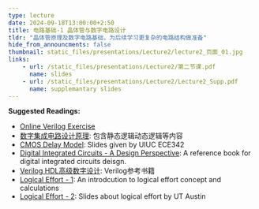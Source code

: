 ```yaml
---
type: lecture
date: 2024-09-18T13:00:00+2:50
title: 电路基础-1 晶体管与数字电路设计
tldr: "晶体管原理及数字电路基础，为后续学习更复杂的电路结构做准备"
hide_from_announcments: false
thumbnail: static_files/presentations/Lecture2/lecture2_页面_01.jpg
links: 
    - url: /static_files/presentations/Lecture2/第二节课.pdf
      name: slides
    - url: /static_files/presentations/Lecture2/Lecture2_Supp.pdf
      name: supplemantary slides
---
```


**Suggested Readings:**
- [Online Verilog Exercise](http://hdlbits.com)
- [数字集成电路设计原理](http://jpk.pku.edu.cn/course/ic/script.htm): 包含静态逻辑动态逻辑等内容
- [CMOS Delay Model](http://emlab.illinois.edu/ece342/notes/Lec_34.pdf): Slides given by UIUC ECE342
- [Digital Integrated Circuits - A Design Perspective](https://booksonweb.wordpress.com/wp-content/uploads/2011/11/digital-integrated-circuits-a-design-perspective-by-jan-m-rabaey.pdf): A reference book for digital integrated circuits deisgn.
- [Verilog HDL高级数字设计](https://book.douban.com/subject/1220624/): Verilog参考书籍
- [Logical Effort - 1](/2024Fall/static_files/presentations/Lecture2/lect6-logicaleffort.pdf): An introdcution to logical effort concept and calculations
- [Logical Effort - 2](/2024Fall/static_files/presentations/Lecture2/6-1.pdf): Slides about logical effort by UT Austin

